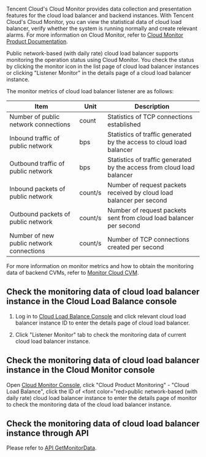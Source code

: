﻿Tencent Cloud's Cloud Monitor provides data collection and presentation features for the cloud load balancer and backend instances. With Tencent Cloud's Cloud Monitor, you can view the statistical data of cloud load balancer, verify whether the system is running normally and create relevant alarms. For more information on Cloud Monitor, refer to [Cloud Monitor Product Documentation](hhhttp://tcecqpoc.fsphere.cnoc/product/248).

Public network-based (with daily rate) cloud load balancer supports monitoring the operation status using Cloud Monitor. You check the status by clicking the monitor icon in the list page of cloud load balancer instances or clicking "Listener Monitor" in the details page of a cloud load balancer instance.

The monitor metrics of cloud load balancer listener are as follows:

Item | Unit | Description
----|------|----
Number of public network connections | count  | Statistics of TCP connections established
Inbound traffic of public network | bps  | Statistics of traffic generated by the access to cloud load balancer
Outbound traffic of public network | bps  | Statistics of traffic generated by the access from cloud load balancer
Inbound packets of public network | count/s  | Number of request packets received by cloud load balancer per second
Outbound packets of public network | count/s  | Number of request packets sent from cloud load balancer per second
Number of new public network connections | count/s  | Number of TCP connections created per second

For more information on monitor metrics and how to obtain the monitoring data of backend CVMs, refer to [Monitor Cloud CVM](/doc/product/213/5178).

## Check the monitoring data of cloud load balancer instance in the Cloud Load Balance console
1) Log in to [Cloud Load Balance Console](http://console.tcecqpoc.fsphere.cn/loadbalance) and click relevant cloud load balancer instance ID to enter the details page of cloud load balancer.

2) Click "Listener Monitor" tab to check the monitoring data of current cloud load balancer instance.

## Check the monitoring data of cloud load balancer instance in the Cloud Monitor console

Open [Cloud Monitor Console](http://console.tcecqpoc.fsphere.cn/monitor/overview), click "Cloud Product Monitoring" - "Cloud Load Balance", click the ID of <font color="red>public network-based (with daily rate)</font> cloud load balancer instance to enter the details page of monitor to check the monitoring data of the cloud load balancer instance.

## Check the monitoring data of cloud load balancer instance through API
Please refer to [API GetMonitorData](/doc/api/405/4667#5.3-.E8.B4.9F.E8.BD.BD.E5.9D.87.E8.A1.A1).
